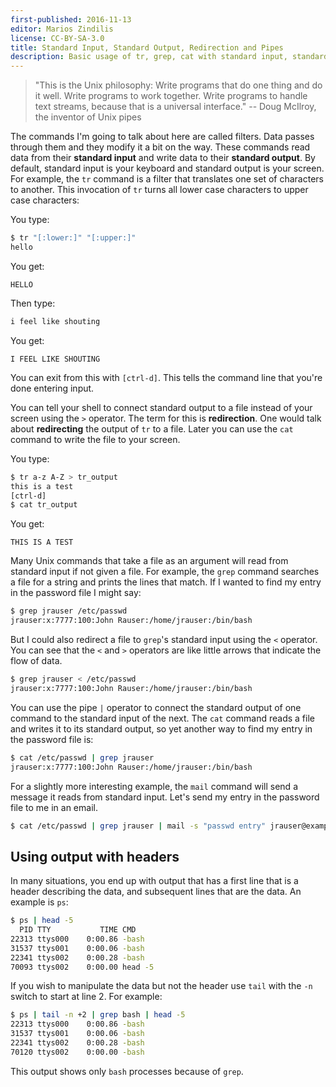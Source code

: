 ```yaml
---
first-published: 2016-11-13
editor: Marios Zindilis
license: CC-BY-SA-3.0
title: Standard Input, Standard Output, Redirection and Pipes
description: Basic usage of tr, grep, cat with standard input, standard output and pipes
---
```


> "This is the Unix philosophy: Write programs that do one thing and do it 
> well. Write programs to work together. Write programs to handle text streams, 
> because that is a universal interface." 
> -- Doug McIlroy, the inventor of Unix pipes

The commands I'm going to talk about here are called filters. Data passes 
through them and they modify it a bit on the way. These commands read data from 
their **standard input** and write data to their **standard output**. By 
default, standard input is your keyboard and standard output is your screen. 
For example, the `tr` command is a filter that translates one set of characters 
to another. This invocation of `tr` turns all lower case characters to upper 
case characters:

You type:
```bash
$ tr "[:lower:]" "[:upper:]"
hello
```

You get:

    HELLO

Then type:
```bash
i feel like shouting
```

You get:

    I FEEL LIKE SHOUTING

You can exit from this with `[ctrl-d]`. This tells the command line that you're 
done entering input.

You can tell your shell to connect standard output to a file instead of your 
screen using the `>` operator. The term for this is **redirection**. One would 
talk about **redirecting** the output of `tr` to a file. Later you can use the 
`cat` command to write the file to your screen.

You type:
```bash
$ tr a-z A-Z > tr_output
this is a test
[ctrl-d]
$ cat tr_output
```

You get:

    THIS IS A TEST

Many Unix commands that take a file as an argument will read from standard 
input if not given a file. For example, the `grep` command searches a file for 
a string and prints the lines that match. If I wanted to find my entry in the 
password file I might say:

```bash
$ grep jrauser /etc/passwd
jrauser:x:7777:100:John Rauser:/home/jrauser:/bin/bash
```

But I could also redirect a file to `grep`'s standard input using the `<` 
operator. You can see that the `<` and `>` operators are like little arrows 
that indicate the flow of data.

```bash
$ grep jrauser < /etc/passwd
jrauser:x:7777:100:John Rauser:/home/jrauser:/bin/bash
```

You can use the pipe `|` operator to connect the standard output of one command 
to the standard input of the next. The `cat` command reads a file and writes it 
to its standard output, so yet another way to find my entry in the password 
file is:

```bash
$ cat /etc/passwd | grep jrauser
jrauser:x:7777:100:John Rauser:/home/jrauser:/bin/bash
```

For a slightly more interesting example, the `mail` command will send a message 
it reads from standard input. Let's send my entry in the password file to me in 
an email.

```bash
$ cat /etc/passwd | grep jrauser | mail -s "passwd entry" jrauser@example.com
```

## Using output with headers ##

In many situations, you end up with output that has a first line that is a 
header describing the data, and subsequent lines that are the data. An example 
is `ps`:

```bash
$ ps | head -5
  PID TTY           TIME CMD
22313 ttys000    0:00.86 -bash
31537 ttys001    0:00.06 -bash
22341 ttys002    0:00.28 -bash
70093 ttys002    0:00.00 head -5
```

If you wish to manipulate the data but not the header use `tail` with the `-n` 
switch to start at line 2. For example:

```bash
$ ps | tail -n +2 | grep bash | head -5
22313 ttys000    0:00.86 -bash
31537 ttys001    0:00.06 -bash
22341 ttys002    0:00.28 -bash
70120 ttys002    0:00.00 -bash
```

This output shows only `bash` processes because of `grep`.

